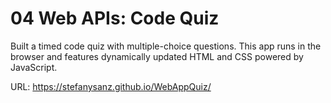 # 04 Web APIs: Code Quiz

 Built a timed code quiz with multiple-choice questions. This app runs in the browser and features dynamically updated HTML and CSS powered by  JavaScript.

URL: https://stefanysanz.github.io/WebAppQuiz/